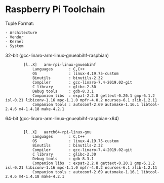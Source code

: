 # Raspberry Pi Toolchain

Tuple Format:

    - Architecture
    - Vendor
    - Kernel
    - System

32-bit (gcc-linaro-arm-linux-gnueabihf-raspbian)

```
        [l..X]   arm-rpi-linux-gnueabihf
            Languages       : C,C++
            OS              : linux-4.19.75-custom
            Binutils        : binutils-2.32
            Compiler        : gcc-linaro-7.4-2019.02-git
            C library       : glibc-2.30
            Debug tools     : gdb-8.3.1
            Companion libs  : expat-2.2.8 gettext-0.20.1 gmp-6.1.2 isl-0.21 libiconv-1.16 mpc-1.1.0 mpfr-4.0.2 ncurses-6.1 zlib-1.2.11
            Companion tools : autoconf-2.69 automake-1.16.1 libtool-2.4.6 m4-1.4.18 make-4.2.1
```

64-bit (gcc-linaro-arm-linux-gnueabihf-raspbian-x64)

```

        [l..X]   aarch64-rpi-linux-gnu
            Languages       : C,C++
            OS              : linux-4.19.75-custom
            Binutils        : binutils-2.32
            Compiler        : gcc-linaro-7.4-2019.02-git
            C library       : glibc-2.30
            Debug tools     : gdb-8.3.1
            Companion libs  : expat-2.2.8 gettext-0.20.1 gmp-6.1.2 isl-0.21 libiconv-1.16 mpc-1.1.0 mpfr-4.0.2 ncurses-6.1 zlib-1.2.11
            Companion tools : autoconf-2.69 automake-1.16.1 libtool-2.4.6 m4-1.4.18 make-4.2.1
```
